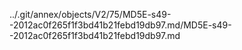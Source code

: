 ../.git/annex/objects/V2/75/MD5E-s49--2012ac0f265f1f3bd41b21febd19db97.md/MD5E-s49--2012ac0f265f1f3bd41b21febd19db97.md